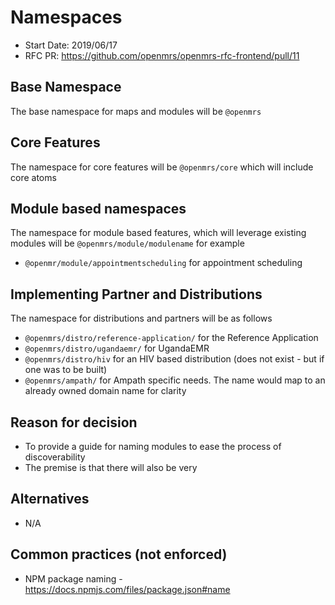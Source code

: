 # Namespaces 
- Start Date: 2019/06/17
- RFC PR: https://github.com/openmrs/openmrs-rfc-frontend/pull/11

## Base Namespace 
The base namespace for maps and modules will be `@openmrs`

## Core Features 
The namespace for core features will be `@openmrs/core` which will include core atoms 

## Module based namespaces 
The namespace for module based features, which will leverage existing modules will be `@openmrs/module/modulename` for example 
- `@openmr/module/appointmentscheduling` for appointment scheduling 

## Implementing Partner and Distributions 
The namespace for distributions and partners will be as follows
- `@openmrs/distro/reference-application/` for the Reference Application 
- `@openmrs/distro/ugandaemr/` for UgandaEMR
- `@openmrs/distro/hiv` for an HIV based distribution (does not exist - but if one was to be built)
- `@openmrs/ampath/` for Ampath specific needs. The name would map to an already owned domain name for clarity

## Reason for decision
- To provide a guide for naming modules to ease the process of discoverability  
- The premise is that there will also be very 

## Alternatives
- N/A 

## Common practices (not enforced)
- NPM package naming - https://docs.npmjs.com/files/package.json#name